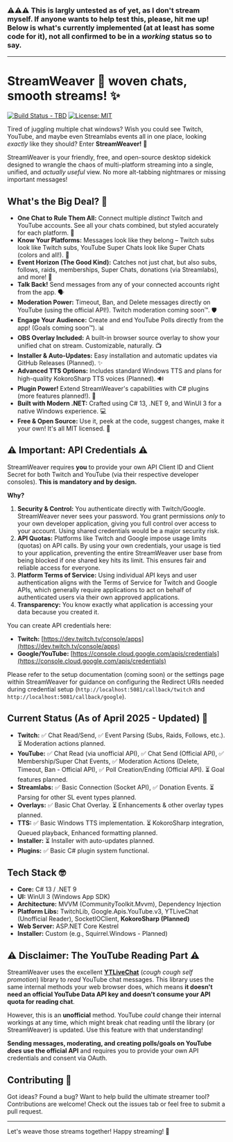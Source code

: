 ### ⚠️⚠️⚠️ This is largly untested as of yet, as I don't stream myself. If anyone wants to help test this, please, hit me up! Below is what's currently implemented (at at least has some code for it), not all confirmed to be in a *working* status so to say.

----

# StreamWeaver 🧵 woven chats, smooth streams! ✨

[![Build Status - TBD]()](#) [![License: MIT](https://img.shields.io/badge/License-MIT-blue.svg?style=flat-square)](LICENSE.txt)

Tired of juggling multiple chat windows? Wish you could see Twitch, YouTube, and maybe even Streamlabs events all in one place, looking *exactly* like they should? Enter **StreamWeaver!** 🎉

StreamWeaver is your friendly, free, and open-source desktop sidekick designed to wrangle the chaos of multi-platform streaming into a single, unified, and *actually useful* view. No more alt-tabbing nightmares or missing important messages!

## What's the Big Deal? 🤔

*   **One Chat to Rule Them All:** Connect multiple *distinct* Twitch and YouTube accounts. See all your chats combined, but styled accurately for each platform. 👑
*   **Know Your Platforms:** Messages look like they belong – Twitch subs look like Twitch subs, YouTube Super Chats look like Super Chats (colors and all!). 🎨
*   **Event Horizon (The Good Kind):** Catches not just chat, but also subs, follows, raids, memberships, Super Chats, donations (via Streamlabs), and more! 📢
*   **Talk Back!** Send messages from any of your connected accounts right from the app. 🗣️
*   **Moderation Power:** Timeout, Ban, and Delete messages directly on YouTube (using the official API!). Twitch moderation coming soon™. 🛡️
*   **Engage Your Audience:** Create and end YouTube Polls directly from the app! (Goals coming soon™). 📊
*   **OBS Overlay Included:** A built-in browser source overlay to show your unified chat on stream. Customizable, naturally. 📺
*   **Installer & Auto-Updates:** Easy installation and automatic updates via GitHub Releases (Planned). ✨
*   **Advanced TTS Options:** Includes standard Windows TTS and plans for high-quality KokoroSharp TTS voices (Planned). 🔊
*   **Plugin Power!** Extend StreamWeaver's capabilities with C# plugins (more features planned!). 🔌
*   **Built with Modern .NET:** Crafted using C# 13, .NET 9, and WinUI 3 for a native Windows experience. 💻
*   **Free & Open Source:** Use it, peek at the code, suggest changes, make it your own! It's all MIT licensed. 💖

## ⚠️ Important: API Credentials ⚠️

StreamWeaver requires **you** to provide your own API Client ID and Client Secret for both Twitch and YouTube (via their respective developer consoles). **This is mandatory and by design.**

**Why?**

1.  **Security & Control:** You authenticate directly with Twitch/Google. StreamWeaver never sees your password. You grant permissions *only* to your own developer application, giving you full control over access to your account. Using shared credentials would be a major security risk.
2.  **API Quotas:** Platforms like Twitch and Google impose usage limits (quotas) on API calls. By using your own credentials, your usage is tied to your application, preventing the entire StreamWeaver user base from being blocked if one shared key hits its limit. This ensures fair and reliable access for everyone.
3.  **Platform Terms of Service:** Using individual API keys and user authentication aligns with the Terms of Service for Twitch and Google APIs, which generally require applications to act on behalf of authenticated users via their own approved applications.
4.  **Transparency:** You know exactly what application is accessing your data because you created it.

You can create API credentials here:
*   **Twitch:** [https://dev.twitch.tv/console/apps](https://dev.twitch.tv/console/apps)
*   **Google/YouTube:** [https://console.cloud.google.com/apis/credentials](https://console.cloud.google.com/apis/credentials)

Please refer to the setup documentation (coming soon) or the settings page within StreamWeaver for guidance on configuring the Redirect URIs needed during credential setup (`http://localhost:5081/callback/twitch` and `http://localhost:5081/callback/google`).

## Current Status (As of April 2025 - Updated) 🚧

*   **Twitch:** ✅ Chat Read/Send, ✅ Event Parsing (Subs, Raids, Follows, etc.). ⏳ Moderation actions planned.
*   **YouTube:** ✅ Chat Read (via unofficial API), ✅ Chat Send (Official API), ✅ Membership/Super Chat Events, ✅ Moderation Actions (Delete, Timeout, Ban - Official API), ✅ Poll Creation/Ending (Official API). ⏳ Goal features planned.
*   **Streamlabs:** ✅ Basic Connection (Socket API), ✅ Donation Events. ⏳ Parsing for other SL event types planned.
*   **Overlays:** ✅ Basic Chat Overlay. ⏳ Enhancements & other overlay types planned.
*   **TTS:** ✅ Basic Windows TTS implementation. ⏳ KokoroSharp integration, Queued playback, Enhanced formatting planned.
*   **Installer:** ⏳ Installer with auto-updates planned.
*   **Plugins:** ✅ Basic C# plugin system functional.

## Tech Stack 🤓

*   **Core:** C# 13 / .NET 9
*   **UI:** WinUI 3 (Windows App SDK)
*   **Architecture:** MVVM (CommunityToolkit.Mvvm), Dependency Injection
*   **Platform Libs:** TwitchLib, Google.Apis.YouTube.v3, YTLiveChat (Unofficial Reader), SocketIOClient, **KokoroSharp (Planned)**
*   **Web Server:** ASP.NET Core Kestrel
*   **Installer:** Custom (e.g., Squirrel.Windows - Planned)

## ⚠️ Disclaimer: The YouTube Reading Part ⚠️

StreamWeaver uses the excellent [**YTLiveChat**](https://github.com/Agash/YTLiveChat) (_cough cough self promotion_) library to *read* YouTube chat messages. This library uses the same internal methods your web browser does, which means **it doesn't need an official YouTube Data API key and doesn't consume your API quota for reading chat**.

However, this is an **unofficial** method. YouTube *could* change their internal workings at any time, which might break chat reading until the library (or StreamWeaver) is updated. Use this feature with that understanding!

**Sending messages, moderating, and creating polls/goals on YouTube *does* use the official API** and requires you to provide your own API credentials and consent via OAuth.

## Contributing 🙏

Got ideas? Found a bug? Want to help build the ultimate streamer tool? Contributions are welcome! Check out the issues tab or feel free to submit a pull request.

---

Let's weave those streams together! Happy streaming! 🚀
